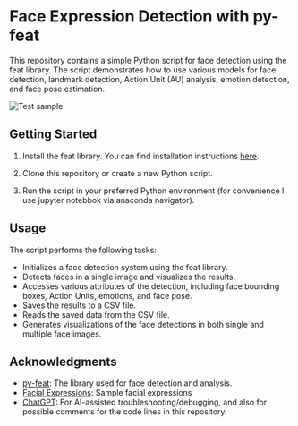 # Face Expression Detection with py-feat 

This repository contains a simple Python script for face detection using the feat library. The script demonstrates how to use various models for face detection, landmark detection, Action Unit (AU) analysis, emotion detection, and face pose estimation.

![Test sample](one-result.jpg)

## Getting Started

1. Install the feat library. You can find installation instructions [here](https://py-feat.org/pages/installation.html).

2. Clone this repository or create a new Python script.

3. Run the script in your preferred Python environment (for convenience I use jupyter notebbok via anaconda navigator).

## Usage

The script performs the following tasks:

- Initializes a face detection system using the feat library.
- Detects faces in a single image and visualizes the results.
- Accesses various attributes of the detection, including face bounding boxes, Action Units, emotions, and face pose.
- Saves the results to a CSV file.
- Reads the saved data from the CSV file.
- Generates visualizations of the face detections in both single and multiple face images.

## Acknowledgments

- [py-feat](https://py-feat.org/pages/intro.html): The library used for face detection and analysis.
- [Facial Expressions](https://www.youtube.com/watch?v=TrgNKGjSyxA): Sample facial expressions
- [ChatGPT](https://openai.com/chatgpt): For AI-assisted troubleshooting/debugging, and also for possible comments for the code lines in this repository.

